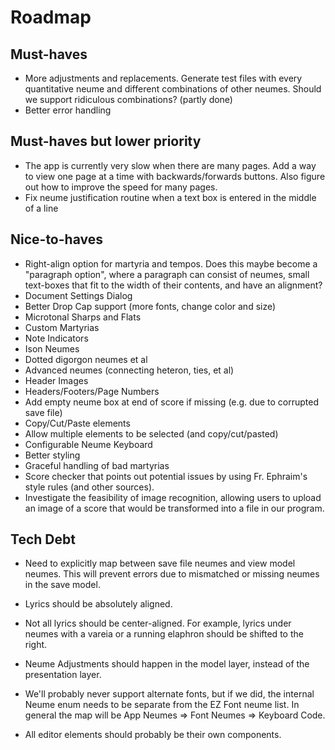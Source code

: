 # Roadmap

## Must-haves

- More adjustments and replacements. Generate test files with every quantitative neume and different combinations of other neumes. Should we support ridiculous combinations? (partly done)
- Better error handling

## Must-haves but lower priority

- The app is currently very slow when there are many pages. Add a way to view one page at a time with backwards/forwards buttons. Also figure out how to improve the speed for many pages.
- Fix neume justification routine when a text box is entered in the middle of a line

## Nice-to-haves

- Right-align option for martyria and tempos. Does this maybe become a "paragraph option", where a paragraph can consist of neumes, small text-boxes that fit to the width of their contents, and have an alignment?
- Document Settings Dialog
- Better Drop Cap support (more fonts, change color and size)
- Microtonal Sharps and Flats
- Custom Martyrias
- Note Indicators
- Ison Neumes
- Dotted digorgon neumes et al
- Advanced neumes (connecting heteron, ties, et al)
- Header Images
- Headers/Footers/Page Numbers
- Add empty neume box at end of score if missing (e.g. due to corrupted save file)
- Copy/Cut/Paste elements
- Allow multiple elements to be selected (and copy/cut/pasted)
- Configurable Neume Keyboard
- Better styling
- Graceful handling of bad martyrias
- Score checker that points out potential issues by using Fr. Ephraim's style rules (and other sources).
- Investigate the feasibility of image recognition, allowing users to upload an image of a score that would be transformed into a file in our program.

## Tech Debt

- Need to explicitly map between save file neumes and view model neumes. This will prevent errors due to mismatched or missing neumes in the save model.

- Lyrics should be absolutely aligned.

- Not all lyrics should be center-aligned. For example, lyrics under neumes with a vareia or a running elaphron should be shifted to the right.

- Neume Adjustments should happen in the model layer, instead of the presentation layer.

- We'll probably never support alternate fonts, but if we did, the internal Neume enum needs to be separate from the EZ Font neume list. In general the map will be App Neumes => Font Neumes => Keyboard Code.

- All editor elements should probably be their own components.
